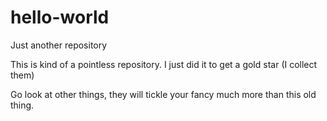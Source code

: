 hello-world
===========

Just another repository

This is kind of a pointless repository. I just did it to get a gold star (I collect them)

Go look at other things, they will tickle your fancy much more than this old thing.
